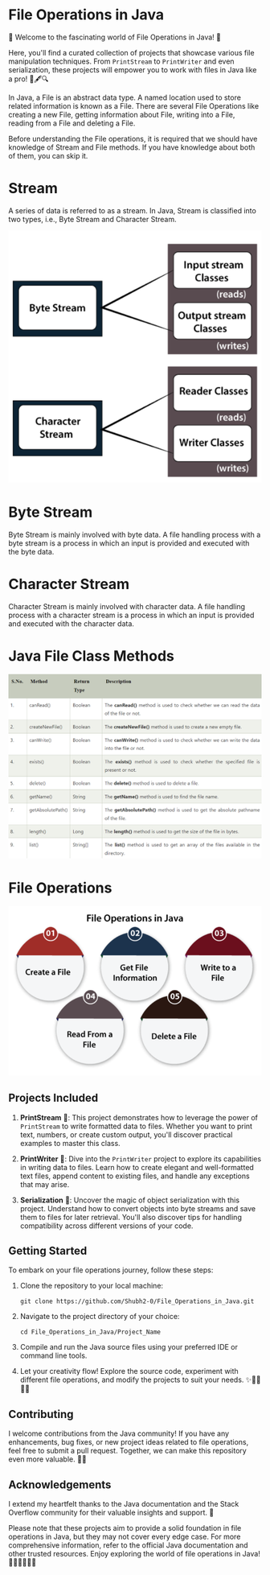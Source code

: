 # File Operations in Java


🌟 Welcome to the fascinating world of File Operations in Java! 🚀

Here, you'll find a curated collection of projects that showcase various file manipulation techniques. From `PrintStream` to `PrintWriter` and even serialization, these projects will empower you to work with files in Java like a pro! 📂🖋️🔍


In Java, a File is an abstract data type. A named location used to store related information is known as a File. There are several File Operations like creating a new File, getting information about File, writing into a File, reading from a File and deleting a File.

Before understanding the File operations, it is required that we should have knowledge of Stream and File methods. If you have knowledge about both of them, you can skip it.

# Stream
A series of data is referred to as a stream. In Java, Stream is classified into two types, i.e., Byte Stream and Character Stream.

<img src ="https://github.com/Shubh2-0/File_Operations_in_Java/blob/main/Images/type.png">

# Byte Stream
Byte Stream is mainly involved with byte data. A file handling process with a byte stream is a process in which an input is provided and executed with the byte data.

# Character Stream
Character Stream is mainly involved with character data. A file handling process with a character stream is a process in which an input is provided and executed with the character data.

# Java File Class Methods

<img src ="https://github.com/Shubh2-0/File_Operations_in_Java/blob/main/Images/methods.png">


# File Operations
<img src ="https://github.com/Shubh2-0/File_Operations_in_Java/blob/main/Images/operation.png">



## Projects Included

1. **PrintStream** 📄: This project demonstrates how to leverage the power of `PrintStream` to write formatted data to files. Whether you want to print text, numbers, or create custom output, you'll discover practical examples to master this class.

2. **PrintWriter** 📝: Dive into the `PrintWriter` project to explore its capabilities in writing data to files. Learn how to create elegant and well-formatted text files, append content to existing files, and handle any exceptions that may arise.

3. **Serialization** 🧪: Uncover the magic of object serialization with this project. Understand how to convert objects into byte streams and save them to files for later retrieval. You'll also discover tips for handling compatibility across different versions of your code.


## Getting Started

To embark on your file operations journey, follow these steps:

1. Clone the repository to your local machine:

   ```
   git clone https://github.com/Shubh2-0/File_Operations_in_Java.git
   ```

2. Navigate to the project directory of your choice:

   ```
   cd File_Operations_in_Java/Project_Name
   ```

3. Compile and run the Java source files using your preferred IDE or command line tools.

4. Let your creativity flow! Explore the source code, experiment with different file operations, and modify the projects to suit your needs. ✨👩‍💻👨‍💻

## Contributing

I welcome contributions from the Java community! If you have any enhancements, bug fixes, or new project ideas related to file operations, feel free to submit a pull request. Together, we can make this repository even more valuable. 🤝🌟


## Acknowledgements

I extend my heartfelt thanks to the Java documentation and the Stack Overflow community for their valuable insights and support. 🙏

Please note that these projects aim to provide a solid foundation in file operations in Java, but they may not cover every edge case. For more comprehensive information, refer to the official Java documentation and other trusted resources. Enjoy exploring the world of file operations in Java! 🌟🚀👩‍💻👨‍💻

